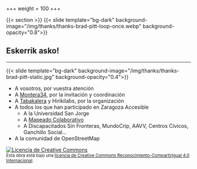 +++
weight = 100
+++
<!--

{{< slide id="conclusiones"  template="portadas">}}

<div class="borders">
  <h2>Conclusiones</h2>
</div>

---

### Sobre OSM

* Acierto: Alineado con objetivos del proyecto:
  - Toma de decisiones colaborativas
  -

--- -->

{{< section >}}
{{< slide template="bg-dark" background-image="/img/thanks/thanks-brad-pitt-loop-once.webp" background-opacity="0.8">}}

## Eskerrik asko!

---

{{< slide template="bg-dark" background-image="/img/thanks/thanks-brad-pitt-static.jpg" background-opacity="0.4">}}

* A vosotros, por vuestra atención
* A [Montera34](http://montera34.com/), por la invitación y coordinación
* A [Tabakalera](https://www.tabakalera.eu) y Hirikilabs, por la organización
* A todos los que han participado en Zaragoza Accesible
  - A la Universidad San Jorge
  - A [Mapeado Colaborativo](https://mapcolabora.org)
  - A Discapacitados Sin Fronteras, MundoCrip, AAVV, Centros Cívicos, Ganchillo Social...
* A la comunidad de OpenStreetMap


<a rel="license" href="http://creativecommons.org/licenses/by-sa/4.0/"><img alt="Licencia de Creative Commons" style="border-width:0" src="https://i.creativecommons.org/l/by-sa/4.0/88x31.png" /></a><br /><small>Esta obra está bajo una <a rel="license" href="http://creativecommons.org/licenses/by-sa/4.0/">licencia de Creative Commons Reconocimiento-CompartirIgual 4.0 Internacional</a>.</small>
